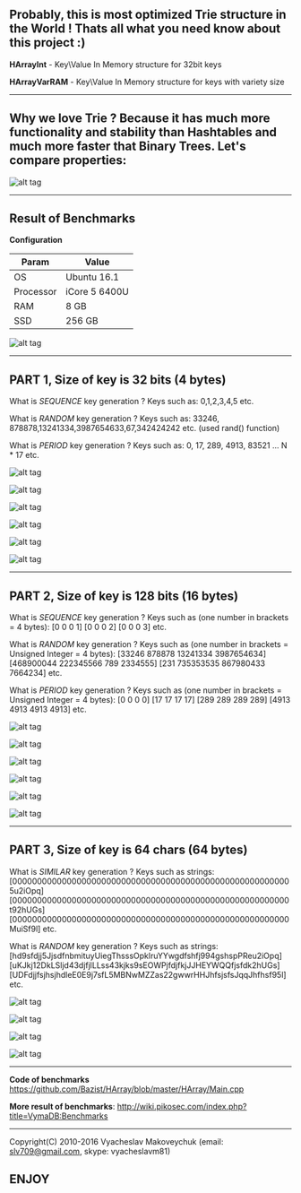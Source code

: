 ## Probably, this is most optimized Trie structure in the World ! Thats all what you need know about this project :)

**HArrayInt** - Key\Value In Memory structure for 32bit keys

**HArrayVarRAM** - Key\Value In Memory structure for keys with variety size

------------------

## Why we love Trie ? Because it has much more functionality and stability than Hashtables and much more faster that Binary Trees. Let's compare properties:

![alt tag](https://s16.postimg.org/6zis60mol/functionality.png)

------------------

## Result of Benchmarks

**Configuration**

| Param     | Value    |
| --------|---------|
| OS  | Ubuntu 16.1   |
| Processor | iCore 5 6400U |
| RAM | 8 GB |
| SSD | 256 GB |

![alt tag](https://s15.postimg.org/gzww2zhor/i_Core5.png)

------------------

## PART 1, Size of key is 32 bits (4 bytes)

What is *SEQUENCE* key generation ?
Keys such as: 0,1,2,3,4,5 etc.

What is *RANDOM* key generation ?
Keys such as: 33246, 878878,13241334,3987654633,67,342424242 etc.
(used rand() function)

What is *PERIOD* key generation ?
Keys such as: 0, 17, 289, 4913, 83521 ... N * 17 etc.

![alt tag](https://s16.postimg.org/j96eaew9h/insert_seq_32bits.png)

![alt tag](https://s16.postimg.org/fads5bx05/lookup_seq_32bits.png)

![alt tag](https://s16.postimg.org/3wmngdx3p/insert_rand_32bits.png)

![alt tag](https://s16.postimg.org/egwkyz1lh/lookup_rand_32bits.png)

![alt tag](https://s16.postimg.org/akenp8r85/insert_period_32bits.png)

![alt tag](https://s16.postimg.org/q3gp03owl/lookup_period_32bits.png)

------------------

## PART 2, Size of key is 128 bits (16 bytes)

What is *SEQUENCE* key generation ?
Keys such as (one number in brackets = 4 bytes): 
[0 0 0 1]
[0 0 0 2]
[0 0 0 3]
etc.

What is *RANDOM* key generation ?
Keys such as (one number in brackets = Unsigned Integer = 4 bytes): 
[33246 878878 13241334 3987654634]
[468900044 222345566 789 2334555]
[231 735353535 867980433 7664234]
etc.

What is *PERIOD* key generation ?
Keys such as (one number in brackets = Unsigned Integer = 4 bytes): 
[0 0 0 0]
[17 17 17 17]
[289 289 289 289]
[4913 4913 4913 4913]
etc.

![alt tag](https://s16.postimg.org/txa59968l/insert_seq_128bits.png)

![alt tag](https://s16.postimg.org/hg82zu0gl/lookup_seq_128bits.png)

![alt tag](https://s16.postimg.org/fbj4l09g5/insert_rand_128bits.png)

![alt tag](https://s16.postimg.org/o44omfjyt/lookup_rand_128bits.png)

![alt tag](https://s16.postimg.org/bnys17bv9/insert_period_128bits.png)

![alt tag](https://s16.postimg.org/r70tc29jp/lookup_period_128bits.png)

------------------

## PART 3, Size of key is 64 chars (64 bytes)

What is *SIMILAR* key generation ?
Keys such as strings:
[000000000000000000000000000000000000000000000000000000005u2iOpq]
[00000000000000000000000000000000000000000000000000000000t92hUGs]
[00000000000000000000000000000000000000000000000000000000MuiSf9l]
etc.

What is *RANDOM* key generation ?
Keys such as strings:
[hd9sfdjj5JjsdfnbmituyUiegThsssOpklruYYwgdfshfj994gshspPReu2iOpq]
[uKJkj12DkLSljd43djfjlLLss43kjks9sEOWPjfdjfkjJJHEYWQQfjsfdk2hUGs]
[UDFdjjfsjhsjhdleE0E9j7sfL5MBNwMZZas22gwwrHHJhfsjsfsJqqJhfhsf95l]
etc.

![alt tag](https://s16.postimg.org/bvr0bgc7p/insert_similar_64chars.png)

![alt tag](https://s16.postimg.org/gf7uapjh1/lookup_similar_64chars.png)

![alt tag](https://s16.postimg.org/ih3qb7s2d/insert_rand_64chars.png)

![alt tag](https://s16.postimg.org/fkgpaxm8l/lookup_rand_64chars.png)

------------------

**Code of benchmarks**
https://github.com/Bazist/HArray/blob/master/HArray/Main.cpp

**More result of benchmarks**:
http://wiki.pikosec.com/index.php?title=VymaDB:Benchmarks

------------------
Copyright(C) 2010-2016 Vyacheslav Makoveychuk (email: slv709@gmail.com, skype: vyacheslavm81)

## ENJOY

